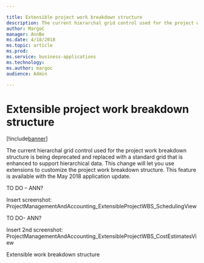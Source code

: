 ```yaml
---

title: Extensible project work breakdown structure
description: The current hierarchal grid control used for the project work breakdown structure is being deprecated and replaced with a standard grid that is enhanced to support hierarchical data.
author: MargoC
manager: AnnBe
ms.date: 4/18/2018
ms.topic: article
ms.prod: 
ms.service: business-applications
ms.technology: 
ms.author: margoc
audience: Admin

---
```

#  Extensible project work breakdown structure




[!include[banner](../../../includes/banner.md)]

The current hierarchal grid control used for the project work breakdown
structure is being deprecated and replaced with a standard grid that is enhanced
to support hierarchical data. This change will let you use extensions to
customize the project work breakdown structure. This feature is available with
the May 2018 application update.

TO DO – ANN?

Insert screenshot:
ProjectManagementAndAccounting_ExtensibleProjectWBS_SchedulingView

TO DO- ANN?

Insert 2nd screenshot:
ProjectManagementAndAccounting_ExtensibleProjectWBS_CostEstimatesView

Extensible work breakdown structure
